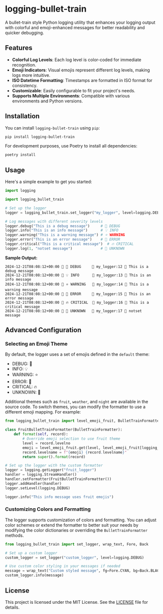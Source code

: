 # logging-bullet-train

A bullet-train style Python logging utility that enhances your logging output with colorful and emoji-enhanced messages for better readability and quicker debugging.

## Features

- **Colorful Log Levels**: Each log level is color-coded for immediate recognition.
- **Emoji Indicators**: Visual emojis represent different log levels, making logs more intuitive.
- **ISO Datetime Formatting**: Timestamps are formatted in ISO format for consistency.
- **Customizable**: Easily configurable to fit your project's needs.
- **Supports Multiple Environments**: Compatible with various environments and Python versions.

## Installation

You can install `logging-bullet-train` using `pip`:

```bash
pip install logging-bullet-train
```

For development purposes, use Poetry to install all dependencies:

```bash
poetry install
```

## Usage

Here's a simple example to get you started:

```python
import logging

import logging_bullet_train

# Set up the logger
logger = logging_bullet_train.set_logger("my_logger", level=logging.DEBUG)

# Log messages with different severity levels
logger.debug("This is a debug message")     # 🔎 DEBUG
logger.info("This is an info message")      # 💡 INFO
logger.warning("This is a warning message") # ⭐ WARNING
logger.error("This is an error message")    # 🚨 ERROR
logger.critical("This is a critical message")  # 🔥 CRITICAL
logger.log(1, "notset message")             # 🔘 UNKNOWN
```

**Sample Output:**

```
2024-12-21T08:08:12+00:00  🔎 DEBUG      my_logger:12  This is a debug message
2024-12-21T08:08:12+00:00  💡 INFO       my_logger:13  This is an info message
2024-12-21T08:08:12+00:00  ⭐ WARNING    my_logger:14  This is a warning message
2024-12-21T08:08:12+00:00  🚨 ERROR      my_logger:15  This is an error message
2024-12-21T08:08:12+00:00  🔥 CRITICAL   my_logger:16  This is a critical message
2024-12-21T08:08:12+00:00  🔘 UNKNOWN    my_logger:17  notset message
```

## Advanced Configuration

### Selecting an Emoji Theme

By default, the logger uses a set of emojis defined in the `default` theme:

- DEBUG: 🔎
- INFO: 💡
- WARNING: ⭐
- ERROR: 🚨
- CRITICAL: 🔥
- UNKNOWN: 🔘

Additional themes such as `fruit`, `weather`, and `night` are available in the source code. To switch themes, you can modify the formatter to use a different emoji mapping. For example:

```python
from logging_bullet_train import level_emoji_fruit, BulletTrainFormatter, set_logger

class FruitBulletTrainFormatter(BulletTrainFormatter):
    def format(self, record):
        # Override emoji selection to use fruit theme
        level = record.levelno
        emoji = level_emoji_fruit.get(level, level_emoji_fruit[logging_bullet_train.LOGGING_UNKNOWN])
        record.levelname = f"{emoji} {record.levelname}"
        return super().format(record)

# Set up the logger with the custom formatter
logger = logging.getLogger("fruit_logger")
handler = logging.StreamHandler()
handler.setFormatter(FruitBulletTrainFormatter())
logger.addHandler(handler)
logger.setLevel(logging.DEBUG)

logger.info("This info message uses fruit emojis")
```

### Customizing Colors and Formatting

The logger supports customization of colors and formatting. You can adjust color schemes or extend the formatter to better suit your needs by modifying the color dictionaries or overriding the `BulletTrainFormatter` methods.

```python
from logging_bullet_train import set_logger, wrap_text, Fore, Back

# Set up a custom logger
custom_logger = set_logger("custom_logger", level=logging.DEBUG)

# Use custom color styling in your messages if needed
message = wrap_text("Custom styled message", fg=Fore.CYAN, bg=Back.BLACK)
custom_logger.info(message)
```

## License

This project is licensed under the MIT License. See the [LICENSE](LICENSE) file for details.
